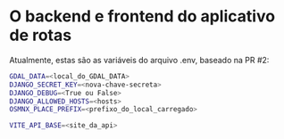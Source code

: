 # O backend e frontend do aplicativo de rotas

Atualmente, estas são as variáveis do arquivo .env, baseado na PR #2:

```bash
GDAL_DATA=<local_do_GDAL_DATA>
DJANGO_SECRET_KEY=<nova-chave-secreta>
DJANGO_DEBUG=<True ou False>
DJANGO_ALLOWED_HOSTS=<hosts>
OSMNX_PLACE_PREFIX=<prefixo_do_local_carregado>

VITE_API_BASE=<site_da_api>
```
